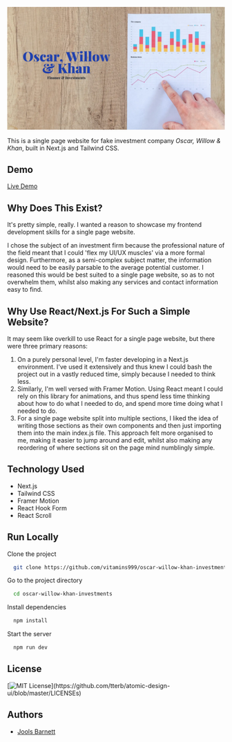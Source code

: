 ![Oscar, Willow & Khan Banner Image](public/banner.webp)

This is a single page website for fake investment company _Oscar, Willow & Khan_, built in Next.js and Tailwind CSS.

## Demo

[Live Demo](https://oscarwillowkhan.vercel.app/)

## Why Does This Exist?

It's pretty simple, really. I wanted a reason to showcase my frontend development skills for a single page website.

I chose the subject of an investment firm because the professional nature of the field meant that I could 'flex my UI/UX muscles' via a more formal design. Furthermore, as a semi-complex subject matter, the information would need to be easily parsable to the average potential customer. I reasoned this would be best suited to a single page website, so as to not overwhelm them, whilst also making any services and contact information easy to find.

## Why Use React/Next.js For Such a Simple Website?

It may seem like overkill to use React for a single page website, but there were three primary reasons:

1. On a purely personal level, I'm faster developing in a Next.js environment. I've used it extensively and thus knew I could bash the project out in a vastly reduced time, simply because I needed to think less.
2. Similarly, I'm well versed with Framer Motion. Using React meant I could rely on this library for animations, and thus spend less time thinking about how to do what I needed to do, and spend more time doing what I needed to do.
3. For a single page website split into multiple sections, I liked the idea of writing those sections as their own components and then just importing them into the main index.js file. This approach felt more organised to me, making it easier to jump around and edit, whilst also making any reordering of where sections sit on the page mind numblingly simple.

## Technology Used

- Next.js
- Tailwind CSS
- Framer Motion
- React Hook Form
- React Scroll

## Run Locally

Clone the project

```bash
  git clone https://github.com/vitamins999/oscar-willow-khan-investments.git
```

Go to the project directory

```bash
  cd oscar-willow-khan-investments
```

Install dependencies

```bash
  npm install
```

Start the server

```bash
  npm run dev
```

## License

[![MIT License](https://img.shields.io/apm/l/atomic-design-ui.svg?)](https://github.com/tterb/atomic-design-ui/blob/master/LICENSEs)

## Authors

- [Jools Barnett](https://www.github.com/vitamins999)
